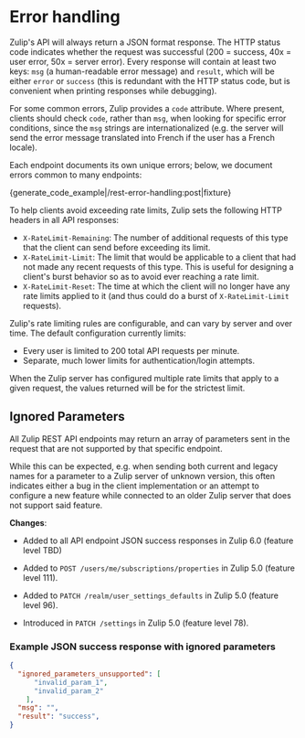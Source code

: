 # Error handling

Zulip's API will always return a JSON format response.
The HTTP status code indicates whether the request was successful
(200 = success, 40x = user error, 50x = server error).  Every response
will contain at least two keys: `msg` (a human-readable error message)
and `result`, which will be either `error` or `success` (this is
redundant with the HTTP status code, but is convenient when printing
responses while debugging).

For some common errors, Zulip provides a `code` attribute.  Where
present, clients should check `code`, rather than `msg`, when looking
for specific error conditions, since the `msg` strings are
internationalized (e.g. the server will send the error message
translated into French if the user has a French locale).

Each endpoint documents its own unique errors; below, we document
errors common to many endpoints:

{generate_code_example|/rest-error-handling:post|fixture}

To help clients avoid exceeding rate limits, Zulip sets the following
HTTP headers in all API responses:

* `X-RateLimit-Remaining`: The number of additional requests of this
  type that the client can send before exceeding its limit.
* `X-RateLimit-Limit`: The limit that would be applicable to a client
  that had not made any recent requests of this type. This is useful
  for designing a client's burst behavior so as to avoid ever reaching
  a rate limit.
* `X-RateLimit-Reset`: The time at which the client will no longer
  have any rate limits applied to it (and thus could do a burst of
  `X-RateLimit-Limit` requests).

Zulip's rate limiting rules are configurable, and can vary by server
and over time. The default configuration currently limits:

* Every user is limited to 200 total API requests per minute.
* Separate, much lower limits for authentication/login attempts.

When the Zulip server has configured multiple rate limits that apply
to a given request, the values returned will be for the strictest
limit.

## Ignored Parameters

All Zulip REST API endpoints may return an array of parameters sent
in the request that are not supported by that specific endpoint.

While this can be expected, e.g. when sending both current and legacy
names for a parameter to a Zulip server of unknown version, this often
indicates either a bug in the client implementation or an attempt to
configure a new feature while connected to an older Zulip server that
does not support said feature.

**Changes**:

* Added to all API endpoint JSON success responses in Zulip 6.0
  (feature level TBD)

* Added to `POST /users/me/subscriptions/properties` in Zulip 5.0
  (feature level 111).

* Added to `PATCH /realm/user_settings_defaults` in Zulip 5.0
  (feature level 96).

* Introduced in `PATCH /settings` in Zulip 5.0 (feature level 78).

### Example JSON success response with ignored parameters

```json
{
  "ignored_parameters_unsupported": [
      "invalid_param_1",
      "invalid_param_2"
    ],
  "msg": "",
  "result": "success",
}
```
